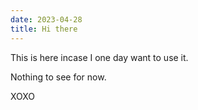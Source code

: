 ```yaml
---
date: 2023-04-28
title: Hi there
---
```

This is here incase I one day want to use it. 

Nothing to see for now.

XOXO

